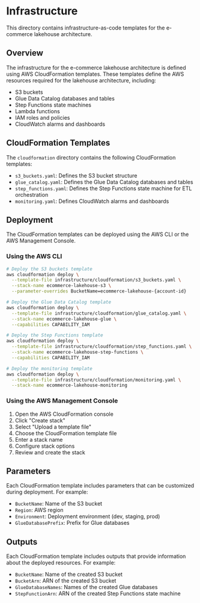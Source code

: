 # Infrastructure

This directory contains infrastructure-as-code templates for the e-commerce lakehouse architecture.

## Overview

The infrastructure for the e-commerce lakehouse architecture is defined using AWS CloudFormation templates. These templates define the AWS resources required for the lakehouse architecture, including:

- S3 buckets
- Glue Data Catalog databases and tables
- Step Functions state machines
- Lambda functions
- IAM roles and policies
- CloudWatch alarms and dashboards

## CloudFormation Templates

The `cloudformation` directory contains the following CloudFormation templates:

- `s3_buckets.yaml`: Defines the S3 bucket structure
- `glue_catalog.yaml`: Defines the Glue Data Catalog databases and tables
- `step_functions.yaml`: Defines the Step Functions state machine for ETL orchestration
- `monitoring.yaml`: Defines CloudWatch alarms and dashboards

## Deployment

The CloudFormation templates can be deployed using the AWS CLI or the AWS Management Console.

### Using the AWS CLI

```bash
# Deploy the S3 buckets template
aws cloudformation deploy \
  --template-file infrastructure/cloudformation/s3_buckets.yaml \
  --stack-name ecommerce-lakehouse-s3 \
  --parameter-overrides BucketName=ecommerce-lakehouse-{account-id}

# Deploy the Glue Data Catalog template
aws cloudformation deploy \
  --template-file infrastructure/cloudformation/glue_catalog.yaml \
  --stack-name ecommerce-lakehouse-glue \
  --capabilities CAPABILITY_IAM

# Deploy the Step Functions template
aws cloudformation deploy \
  --template-file infrastructure/cloudformation/step_functions.yaml \
  --stack-name ecommerce-lakehouse-step-functions \
  --capabilities CAPABILITY_IAM

# Deploy the monitoring template
aws cloudformation deploy \
  --template-file infrastructure/cloudformation/monitoring.yaml \
  --stack-name ecommerce-lakehouse-monitoring
```

### Using the AWS Management Console

1. Open the AWS CloudFormation console
2. Click "Create stack"
3. Select "Upload a template file"
4. Choose the CloudFormation template file
5. Enter a stack name
6. Configure stack options
7. Review and create the stack

## Parameters

Each CloudFormation template includes parameters that can be customized during deployment. For example:

- `BucketName`: Name of the S3 bucket
- `Region`: AWS region
- `Environment`: Deployment environment (dev, staging, prod)
- `GlueDatabasePrefix`: Prefix for Glue databases

## Outputs

Each CloudFormation template includes outputs that provide information about the deployed resources. For example:

- `BucketName`: Name of the created S3 bucket
- `BucketArn`: ARN of the created S3 bucket
- `GlueDatabaseNames`: Names of the created Glue databases
- `StepFunctionArn`: ARN of the created Step Functions state machine
